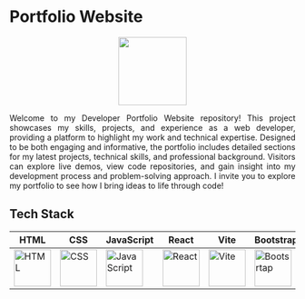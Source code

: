 # Portfolio Website
<div align="center">
<img src="https://avatars.githubusercontent.com/u/145245473?v=4" alt="" width="120" height="auto"/>
</div>
<p align="justify">Welcome to my Developer Portfolio Website repository! This project showcases my skills, projects, and experience as a web developer, providing a platform to highlight my work and technical expertise. Designed to be both engaging and informative, the portfolio includes detailed sections for my latest projects, technical skills, and professional background. Visitors can explore live demos, view code repositories, and gain insight into my development process and problem-solving approach. I invite you to explore my portfolio to see how I bring ideas to life through code!</p>
<h2 align="left">Tech Stack</h2>

| HTML  | CSS  | JavaScript  | React  | Vite  | Bootstrap | SCSS | 
|-------|------|-------------|--------|-------|-----------|------|
| <img src="https://cdn.worldvectorlogo.com/logos/html-1.svg" alt="HTML" width="65"/> | <img src="https://cdn.worldvectorlogo.com/logos/css-3.svg" alt="CSS" width="65"/> | <img src="https://upload.wikimedia.org/wikipedia/commons/6/6a/JavaScript-logo.png" alt="JavaScript" width="65"/> | <img src="https://cdn.worldvectorlogo.com/logos/react-1.svg" alt="React" width="65"/> | <img src="https://vitejs.dev/logo.svg" alt="Vite" width="65"/> | <img src="https://cdn.worldvectorlogo.com/logos/bootstrap-5-1.svg" alt="Bootsrtap" width="65"/> | <img src="https://cdn.worldvectorlogo.com/logos/sass-1.svg" alt="SCSS" width="65"/> |
